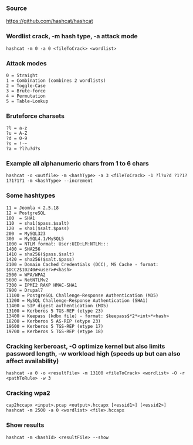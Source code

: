 ### Source
https://github.com/hashcat/hashcat  

### Wordlist crack, -m hash type, -a attack mode
```
hashcat -m 0 -a 0 <fileToCrack> <wordlist>
```

### Attack modes
```
0 = Straight
1 = Combination (combines 2 wordlists)
2 = Toggle-Case
3 = Brute-force
4 = Permutation
5 = Table-Lookup
```

### Bruteforce charsets
```
?l = a-z
?u = A-Z
?d = 0-9
?s = !-~
?a = ?l?u?d?s
```

### Example all alphanumeric chars from 1 to 6 chars
```
hashcat -o <outfile> -m <hashType> -a 3 <fileToCrack> -1 ?l?u?d ?1?1?1?1?1?1 -m <hashType> --increment
```

### Some hashtypes
```
11 = Joomla < 2.5.18
12 = PostgreSQL
100  = SHA1
110  = sha1($pass.$salt)
120  = sha1($salt.$pass)
200  = MySQL323
300  = MySQL4.1/MySQL5
1000 = NTLM format: User:UID:LM:NTLM:::
1400 = SHA256
1410 = sha256($pass.$salt)
1420 = sha256($salt.$pass)
2100 = Domain Cached Credentials (DCC), MS Cache - format: $DCC2$10240#<user>#<hash>
2500 = WPA/WPA2
5600 = NetNTLMv2
7300 = IPMI2 RAKP HMAC-SHA1
7900 = Drupal7
11100 = PostgreSQL Challenge-Response Authentication (MD5)
11200 = MySQL Challenge-Response Authentication (SHA1)
11400 = SIP digest authentication (MD5)
13100 = Kerberos 5 TGS-REP (etype 23)
13400 = Keepass (kdbx file) - format: $keepass$*2*<int>*<hash>
18200 = Kerberos 5 AS-REP (etype 23)
19600 = Kerberos 5 TGS-REP (etype 17)
19700 = Kerberos 5 TGS-REP (etype 18)
```

### Cracking kerberoast, -O optimize kernel but also limits password length, -w workload high (speeds up but can also affect availability)
```
hashcat -a 0 -o <resultFile> -m 13100 <fileToCrack> <wordlist> -O -r <pathToRule> -w 3
```

### Cracking wpa2
```
cap2hccapx <input>.pcap <output>.hccapx [<essid1>] [<essid2>]
hashcat -m 2500 -a 0 <wordlist> <file>.hccapx
```

### Show results
```
hashcat -m <hashId> <resultFile> --show
```

